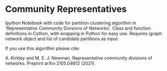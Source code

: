 # Community Representatives
Ipython Notebook with code for partition clustering algorithm in 'Representative Community Divisions of Networks'. 
Class and function definitions in Cython, with wrapping in Python for easy use.
Requires igraph network object and list of candidate partitions as input.

If you use this algorithm please cite:

A. Kirkley and M. E. J. Newman, Representative community divisions of networks. Preprint arXiv:2105.04612 (2021).
